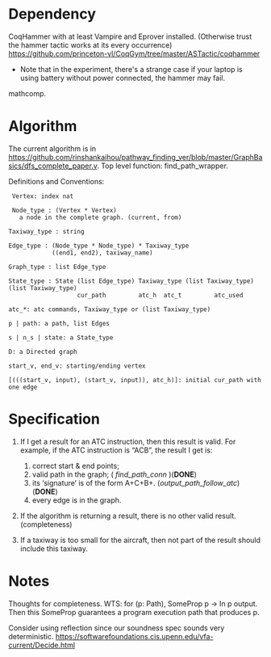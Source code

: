 # Dependency
CoqHammer with at least Vampire and Eprover installed. (Otherwise trust the hammer tactic works at its every occurrence) https://github.com/princeton-vl/CoqGym/tree/master/ASTactic/coqhammer
   - Note that in the experiment, there's a strange case if your laptop is using battery without power connected, the hammer may fail.

mathcomp.

# Algorithm
The current algorithm is in https://github.com/rinshankaihou/pathway_finding_ver/blob/master/GraphBasics/dfs_complete_paper.v.
Top level function: find_path_wrapper.

Definitions and Conventions:

     Vertex: index nat
     
     Node_type : (Vertex * Vertex)
       a node in the complete graph. (current, from)
        
    Taxiway_type : string

    Edge_type : (Node_type * Node_type) * Taxiway_type
                ((end1, end2), taxiway_name)

    Graph_type : list Edge_type
    
    State_type : State (list Edge_type) Taxiway_type (list Taxiway_type) (list Taxiway_type) 
                       cur_path         atc_h  atc_t         atc_used
                       
    atc_*: atc commands, Taxiway_type or (list Taxiway_type)
    
    p | path: a path, list Edges
    
    s | n_s | state: a State_type

    D: a Directed graph
    
    start_v, end_v: starting/ending vertex
    
    [(((start_v, input), (start_v, input)), atc_h)]: initial cur_path with one edge


# Specification
1. If I get a result for an ATC instruction, then this result is valid. For example, if the ATC instruction is “ACB”, the result I get is:
   1. correct start & end points; 
   2. valid path in the graph; ( *find_path_conn* )(**DONE**)
   3. its ‘signature’ is of the form A+C+B+. (*output_path_follow_atc*)(**DONE**)
   4. every edge is in the graph.

2. If the algorithm is returning a result, there is no other valid result. (completeness)
3. If a taxiway is too small for the aircraft, then not part of the result should include this taxiway.

# Notes
Thoughts for completeness. WTS: for (p: Path), SomeProp p -> In p output.
Then this SomeProp guarantees a program execution path that produces p. 

Consider using reflection since our soundness spec sounds very deterministic.
https://softwarefoundations.cis.upenn.edu/vfa-current/Decide.html

